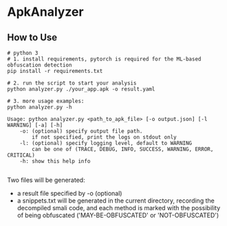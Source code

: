 # ApkAnalyzer

## How to Use
```shell
# python 3
# 1. install requirements, pytorch is required for the ML-based obfuscation detection
pip install -r requirements.txt

# 2. run the script to start your analysis
python analyzer.py ./your_app.apk -o result.yaml

# 3. more usage examples:
python analyzer.py -h

Usage: python analyzer.py <path_to_apk_file> [-o output.json] [-l WARNING] [-a] [-h]
    -o: (optional) specify output file path.
        if not specified, print the logs on stdout only
    -l: (optional) specify logging level, default to WARNING
        can be one of (TRACE, DEBUG, INFO, SUCCESS, WARNING, ERROR, CRITICAL)
    -h: show this help info
    
```

Two files will be generated:
- a result file specified by -o (optional)
- a snippets.txt will be generated in the current directory, recording the decompiled smali code, and each method is marked with the possibility of being obfuscated ('MAY-BE-OBFUSCATED' or 'NOT-OBFUSCATED')

